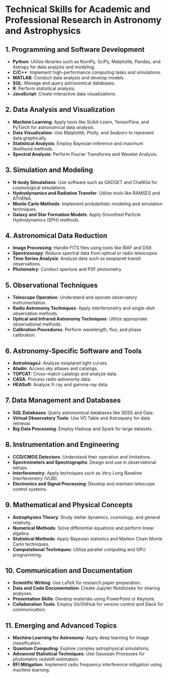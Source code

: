# Technical Skills for Academic and Professional Research in Astronomy and Astrophysics

## 1. Programming and Software Development
- **Python**: Utilize libraries such as NumPy, SciPy, Matplotlib, Pandas, and Astropy for data analysis and modeling.
- **C/C++**: Implement high-performance computing tasks and simulations.
- **MATLAB**: Conduct data analysis and develop models.
- **SQL**: Manage and query astronomical databases.
- **R**: Perform statistical analysis.
- **JavaScript**: Create interactive data visualizations.

## 2. Data Analysis and Visualization
- **Machine Learning**: Apply tools like Scikit-Learn, TensorFlow, and PyTorch for astronomical data analysis.
- **Data Visualization**: Use Matplotlib, Plotly, and Seaborn to represent data graphically.
- **Statistical Analysis**: Employ Bayesian inference and maximum likelihood methods.
- **Spectral Analysis**: Perform Fourier Transforms and Wavelet Analysis.

## 3. Simulation and Modeling
- **N-body Simulations**: Use software such as GADGET and ChaNGa for cosmological simulations.
- **Hydrodynamics and Radiative Transfer**: Utilize tools like RAMSES and ATHENA.
- **Monte Carlo Methods**: Implement probabilistic modeling and simulation techniques.
- **Galaxy and Star Formation Models**: Apply Smoothed Particle Hydrodynamics (SPH) methods.

## 4. Astronomical Data Reduction
- **Image Processing**: Handle FITS files using tools like IRAF and DS9.
- **Spectroscopy**: Reduce spectral data from optical or radio telescopes.
- **Time Series Analysis**: Analyze data such as exoplanet transit observations.
- **Photometry**: Conduct aperture and PSF photometry.

## 5. Observational Techniques
- **Telescope Operation**: Understand and operate observatory instrumentation.
- **Radio Astronomy Techniques**: Apply interferometry and single-dish observation methods.
- **Optical and Infrared Astronomy Techniques**: Utilize appropriate observational methods.
- **Calibration Procedures**: Perform wavelength, flux, and phase calibration.

## 6. Astronomy-Specific Software and Tools
- **AstroImageJ**: Analyze exoplanet light curves.
- **Aladin**: Access sky atlases and catalogs.
- **TOPCAT**: Cross-match catalogs and analyze data.
- **CASA**: Process radio astronomy data.
- **HEASoft**: Analyze X-ray and gamma-ray data.

## 7. Data Management and Databases
- **SQL Databases**: Query astronomical databases like SDSS and Gaia.
- **Virtual Observatory Tools**: Use VO Table and Astroquery for data retrieval.
- **Big Data Processing**: Employ Hadoop and Spark for large datasets.

## 8. Instrumentation and Engineering
- **CCD/CMOS Detectors**: Understand their operation and limitations.
- **Spectrometers and Spectrographs**: Design and use in observational setups.
- **Interferometry**: Apply techniques such as Very Long Baseline Interferometry (VLBI).
- **Electronics and Signal Processing**: Develop and maintain telescope control systems.

## 9. Mathematical and Physical Concepts
- **Astrophysics Theory**: Study stellar dynamics, cosmology, and general relativity.
- **Numerical Methods**: Solve differential equations and perform linear algebra.
- **Statistical Methods**: Apply Bayesian statistics and Markov Chain Monte Carlo techniques.
- **Computational Techniques**: Utilize parallel computing and GPU programming.

## 10. Communication and Documentation
- **Scientific Writing**: Use LaTeX for research paper preparation.
- **Data and Code Documentation**: Create Jupyter Notebooks for sharing analyses.
- **Presentation Skills**: Develop materials using PowerPoint or Keynote.
- **Collaboration Tools**: Employ Git/GitHub for version control and Slack for communication.

## 11. Emerging and Advanced Topics
- **Machine Learning for Astronomy**: Apply deep learning for image classification.
- **Quantum Computing**: Explore complex astrophysical simulations.
- **Advanced Statistical Techniques**: Use Gaussian Processes for photometric redshift estimation.
- **RFI Mitigation**: Implement radio frequency interference mitigation using machine learning.
